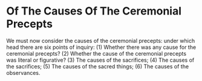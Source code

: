 # Of The Causes Of The Ceremonial Precepts

We must now consider the causes of the ceremonial precepts: under which head there are six points of inquiry:
(1) Whether there was any cause for the ceremonial precepts?
(2) Whether the cause of the ceremonial precepts was literal or figurative?
(3) The causes of the sacrifices;
(4) The causes of the sacrifices;
(5) The causes of the sacred things;
(6) The causes of the observances.